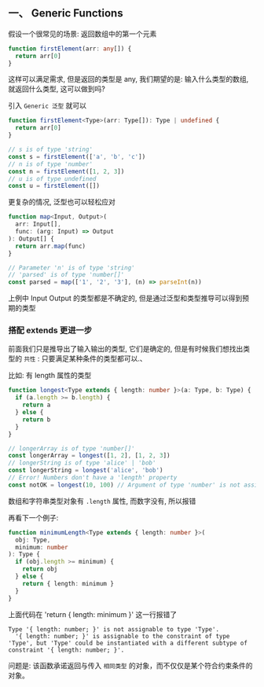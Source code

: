 ## 一、 Generic Functions

假设一个很常见的场景: 返回数组中的第一个元素

```typescript
function firstElement(arr: any[]) {
  return arr[0]
}
```

这样可以满足需求, 但是返回的类型是 any, 我们期望的是: 输入什么类型的数组, 就返回什么类型, 这可以做到吗?

引入 `Generic 泛型` 就可以

```typescript
function firstElement<Type>(arr: Type[]): Type | undefined {
  return arr[0]
}

// s is of type 'string'
const s = firstElement(['a', 'b', 'c'])
// n is of type 'number'
const n = firstElement([1, 2, 3])
// u is of type undefined
const u = firstElement([])
```

更复杂的情况, 泛型也可以轻松应对

```typescript
function map<Input, Output>(
  arr: Input[],
  func: (arg: Input) => Output
): Output[] {
  return arr.map(func)
}

// Parameter 'n' is of type 'string'
// 'parsed' is of type 'number[]'
const parsed = map(['1', '2', '3'], (n) => parseInt(n))
```

上例中 Input Output 的类型都是不确定的, 但是通过泛型和类型推导可以得到预期的类型

### 搭配 extends 更进一步

前面我们只是推导出了输入输出的类型, 它们是确定的, 但是有时候我们想找出类型的 `共性` : 只要满足某种条件的类型都可以.、

比如: 有 length 属性的类型

```typescript
function longest<Type extends { length: number }>(a: Type, b: Type) {
  if (a.length >= b.length) {
    return a
  } else {
    return b
  }
}

// longerArray is of type 'number[]'
const longerArray = longest([1, 2], [1, 2, 3])
// longerString is of type 'alice' | 'bob'
const longerString = longest('alice', 'bob')
// Error! Numbers don't have a 'length' property
const notOK = longest(10, 100) // Argument of type 'number' is not assignable to parameter of type '{ length: number; }'.
```

数组和字符串类型对象有 `.length` 属性, 而数字没有, 所以报错

再看下一个例子:

```typescript
function minimumLength<Type extends { length: number }>(
  obj: Type,
  minimum: number
): Type {
  if (obj.length >= minimum) {
    return obj
  } else {
    return { length: minimum }
  }
}
```

上面代码在 'return { length: minimum }' 这一行报错了

```shell
Type '{ length: number; }' is not assignable to type 'Type'.
  '{ length: number; }' is assignable to the constraint of type 'Type', but 'Type' could be instantiated with a different subtype of constraint '{ length: number; }'.
```

问题是: 该函数承诺返回与传入 `相同类型` 的对象，而不仅仅是某个符合约束条件的对象。
